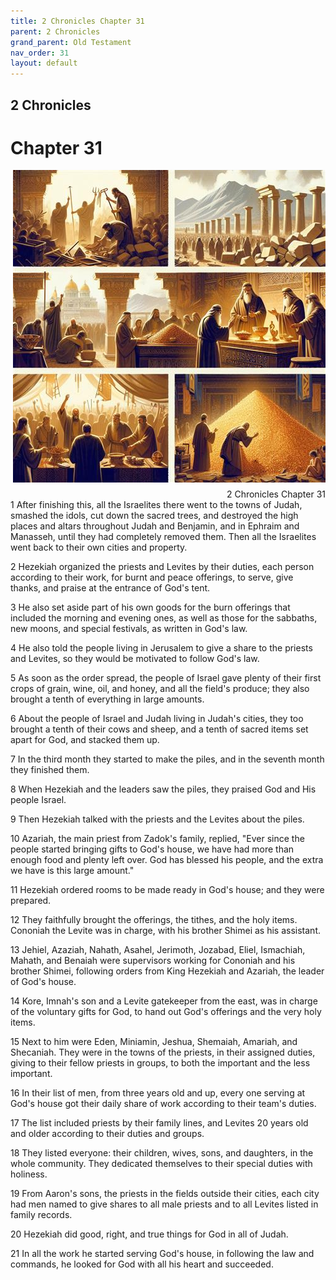 ```yaml
---
title: 2 Chronicles Chapter 31
parent: 2 Chronicles
grand_parent: Old Testament
nav_order: 31
layout: default
---
```


## 2 Chronicles

# Chapter 31

<div style="clear: both; text-align: right;">
    <img src="/assets/Image/2 Chronicles/500/31.jpg" alt="2 Chronicles Chapter 31" class="chapter-image" style="max-width: 100%; height: auto; float: right; margin: 0 0 10px 10px; padding-left: 10%;">
    <figcaption style="font-size: 14px;">2 Chronicles Chapter 31</figcaption>
</div>
1 After finishing this, all the Israelites there went to the towns of Judah, smashed the idols, cut down the sacred trees, and destroyed the high places and altars throughout Judah and Benjamin, and in Ephraim and Manasseh, until they had completely removed them. Then all the Israelites went back to their own cities and property.

2 Hezekiah organized the priests and Levites by their duties, each person according to their work, for burnt and peace offerings, to serve, give thanks, and praise at the entrance of God's tent.

3 He also set aside part of his own goods for the burn offerings that included the morning and evening ones, as well as those for the sabbaths, new moons, and special festivals, as written in God's law.

4 He also told the people living in Jerusalem to give a share to the priests and Levites, so they would be motivated to follow God's law.

5 As soon as the order spread, the people of Israel gave plenty of their first crops of grain, wine, oil, and honey, and all the field's produce; they also brought a tenth of everything in large amounts.

6 About the people of Israel and Judah living in Judah's cities, they too brought a tenth of their cows and sheep, and a tenth of sacred items set apart for God, and stacked them up.

7 In the third month they started to make the piles, and in the seventh month they finished them.

8 When Hezekiah and the leaders saw the piles, they praised God and His people Israel.

9 Then Hezekiah talked with the priests and the Levites about the piles.

10 Azariah, the main priest from Zadok's family, replied, "Ever since the people started bringing gifts to God's house, we have had more than enough food and plenty left over. God has blessed his people, and the extra we have is this large amount."

11 Hezekiah ordered rooms to be made ready in God's house; and they were prepared.

12 They faithfully brought the offerings, the tithes, and the holy items. Cononiah the Levite was in charge, with his brother Shimei as his assistant.

13 Jehiel, Azaziah, Nahath, Asahel, Jerimoth, Jozabad, Eliel, Ismachiah, Mahath, and Benaiah were supervisors working for Cononiah and his brother Shimei, following orders from King Hezekiah and Azariah, the leader of God's house.

14 Kore, Imnah's son and a Levite gatekeeper from the east, was in charge of the voluntary gifts for God, to hand out God's offerings and the very holy items.

15 Next to him were Eden, Miniamin, Jeshua, Shemaiah, Amariah, and Shecaniah. They were in the towns of the priests, in their assigned duties, giving to their fellow priests in groups, to both the important and the less important.

16 In their list of men, from three years old and up, every one serving at God's house got their daily share of work according to their team's duties.

17 The list included priests by their family lines, and Levites 20 years old and older according to their duties and groups.

18 They listed everyone: their children, wives, sons, and daughters, in the whole community. They dedicated themselves to their special duties with holiness.

19 From Aaron's sons, the priests in the fields outside their cities, each city had men named to give shares to all male priests and to all Levites listed in family records.

20 Hezekiah did good, right, and true things for God in all of Judah.

21 In all the work he started serving God's house, in following the law and commands, he looked for God with all his heart and succeeded.


